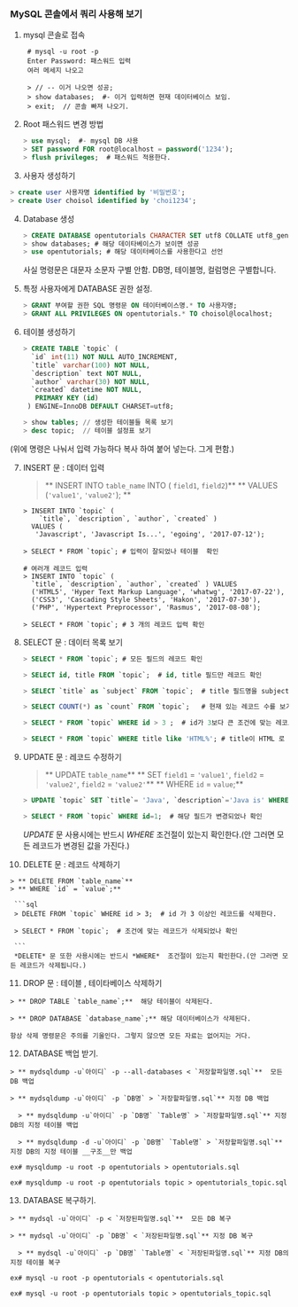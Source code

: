 ### MySQL 콘솔에서 쿼리 사용해 보기

 1. mysql 콘솔로 접속

	```shell
	 # mysql -u root -p
	 Enter Password: 패스워드 입력
	 여러 메세지 나오고

	 > // -- 이거 나오면 성공;
	 > show databases;  #- 이거 입력하면 현재 데이터베이스 보임.
	 > exit;  // 콘솔 빠져 나오기.
	```
 2. Root 패스워드 변경 방법

	```sql
	> use mysql;  #- mysql DB 사용
	> SET password FOR root@localhost = password('1234');
	> flush privileges;  # 패스워드 적용한다.
	```

 3. 사용자 생성하기
   ```sql
   > create user 사용자명 identified by '비밀번호';
   > create User choisol identified by 'choi1234';
   ```

 4. Database 생성
	```sql
	> CREATE DATABASE opentutorials CHARACTER SET utf8 COLLATE utf8_general_ci;
	> show databases; # 해당 데이타베이스가 보이면 성공
	> use opentutorials; # 해당 데이터베이스를 사용한다고 선언
	```
	사실 명령문은 대문자 소문자 구별 안함. DB명, 테이블명, 컬럼명은 구별합니다.

 5. 특정 사용자에게 DATABASE 권한 설정.
 	```sql
	> GRANT 부여할 권한 SQL 명령문 ON 테이터베이스명.* TO 사용자명;
	> GRANT ALL PRIVILEGES ON opentutorials.* TO choisol@localhost;
	```
 6. 테이블 생성하기

 	```sql
	> CREATE TABLE `topic` (
	  `id` int(11) NOT NULL AUTO_INCREMENT,
	  `title` varchar(100) NOT NULL,
	  `description` text NOT NULL,
	  `author` varchar(30) NOT NULL,
	  `created` datetime NOT NULL,
	   PRIMARY KEY (id)
	 ) ENGINE=InnoDB DEFAULT CHARSET=utf8;

	> show tables; // 생성한 테이블들 목록 보기
	> desc topic;  // 테이블 설정표 보기
	```
   (위에 명령은 나눠서 입력 가능하다 복사 하여 붙어 넣는다. 그게 편함.)

 7. INSERT 문 : 데이터 입력

	>** INSERT INTO `table_name` INTO ( `field1`, `field2`)**
	>** VALUES (`'value1'`, `'value2'`); **

	```mysql
	> INSERT INTO `topic` (
		`title`, `description`, `author`, `created` )
	  VALUES (
	   'Javascript', 'Javascript Is...', 'egoing', '2017-07-12');

	> SELECT * FROM `topic`; # 입력이 잘되었나 테이블  확인
	```

    ```mysql
	# 여러개 레코드 입력
	> INSERT INTO `topic` (
	  `title`, `description`, `author`, `created` ) VALUES
	  ('HTML5', 'Hyper Text Markup Language', 'whatwg', '2017-07-22'),
	  ('CSS3', 'Cascading Style Sheets', 'Hakon', '2017-07-30'),
	  ('PHP', 'Hypertext Preprocessor', 'Rasmus', '2017-08-08');

	> SELECT * FROM `topic`; # 3 개의 레코드 입력 확인
	```

 8. SELECT 문 : 데이터 목록 보기

	 ```sql
	 > SELECT * FROM `topic`; # 모든 필드의 레코드 확인

	 > SELECT id, title FROM `topic`;  # id, title 필드만 레코드 확인

	 > SELECT `title` as `subject` FROM `topic`;  # title 필드명을 subject 로 바꾸고 출력

	 > SELECT COUNT(*) as `count` FROM `topic`;   # 현재 있는 레코드 수를 보기

	 > SELECT * FROM `topic` WHERE id > 3 ;  # id가 3보다 큰 조건에 맞는 레코드 보기

	 > SELECT * FROM `topic` WHERE title like 'HTML%'; # title이 HTML 로 시작하는 레코드 보기

	 ```
 9. UPDATE 문 : 레코드 수정하기

	> ** UPDATE `table_name`**
	> ** SET `field1` = `'value1'`, `field2` = `'value2'`, `field2` = `'value2'`**
	> ** WHERE `id` = `value`;**

 	 ```sql
	 > UPDATE `topic` SET `title`= 'Java', `description`='Java is' WHERE id = 1;

	 > SELECT * FROM `topic` WHERE id=1;  # 해당 필드가 변경되었나 확인

	 ```
	 *UPDATE* 문 사용시에는 반드시 *WHERE*  조건절이 있는지 확인한다.(안 그러면 모든 레코드가 변경된 값을 가진다.)

 10. DELETE 문 : 레코드 삭제하기

 	> ** DELETE FROM `table_name`**
	> ** WHERE `id` = `value`;**

 	 ```sql
	 > DELETE FROM `topic` WHERE id > 3;  # id 가 3 이상인 레코드를 삭제한다.

	 > SELECT * FROM `topic`;  # 조건에 맞는 레코드가 삭제되었나 확인

	 ```
	 *DELETE* 문 또한 사용시에는 반드시 *WHERE*  조건절이 있는지 확인한다.(안 그러면 모든 레코드가 삭제됩니다.)

 11. DROP 문 : 테이블 , 테이타베이스 삭제하기

 	> ** DROP TABLE `table_name`;**  해당 테이블이 삭제된다.

	> ** DROP DATABASE `database_name`;** 해당 데이터베이스가 삭제된다.

	항상 삭제 명령문은 주의를 기울인다. 그렇지 않으면 모든 자료는 없어지는 거다.

 12. DATABASE 백업 받기.

    > ** mydsqldump -u`아이디` -p --all-databases < `저장할파일명.sql`**  모든 DB 백업  

   	> ** mydsqldump -u`아이디` -p `DB명` > `저장할파일명.sql`** 지정 DB 백업

	  > ** mydsqldump -u`아이디` -p `DB명` `Table명` > `저장할파일명.sql`** 지정 DB의 지정 테이블 백업

	  > ** mydsqldump -d -u`아이디` -p `DB명` `Table명` > `저장할파일명.sql`** 지정 DB의 지정 테이블 __구조__만 백업

   ```shell
   ex# mysqldump -u root -p opentutorials > opentutorials.sql

   ex# mysqldump -u root -p opentutorials topic > opentutorials_topic.sql
   ```

 13. DATABASE 복구하기.

    > ** mydsql -u`아이디` -p < `저장된파일명.sql`**  모든 DB 복구

  	> ** mydsql -u`아이디` -p `DB명` < `저장된파일명.sql`** 지정 DB 복구

	  > ** mydsql -u`아이디` -p `DB명` `Table명` < `저장된파일명.sql`** 지정 DB의 지정 테이블 복구

   ```shell
   ex# mysql -u root -p opentutorials < opentutorials.sql

   ex# mysql -u root -p opentutorials topic > opentutorials_topic.sql

   ```
